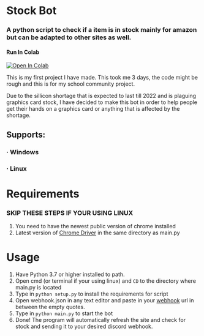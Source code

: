 # Stock Bot

### A python script to check if a item is in stock mainly for amazon but can be adapted to other sites as well.

#### Run In Colab
[![Open In Colab](https://colab.research.google.com/assets/colab-badge.svg)](https://colab.research.google.com/github/rhizomacomp10/stock-bot/blob/master/colab/StockBot.ipynb)

This is my first project I have made. This took me 3 days, the code might be rough and this is for my school community project.

Due to the sillicon shortage that is expected to last till 2022 and is plaguing graphics card stock, I have decided to make this bot in order to help people get their hands on a graphics card or anything that is affected by the shortage.

## Supports:
### · Windows
### · Linux

# Requirements
### SKIP THESE STEPS IF YOUR USING LINUX
1. You need to have the newest public version of chrome installed
2. Latest version of [Chrome Driver](https://chromedriver.chromium.org/) in the same directory as main.py

# Usage
1. Have Python 3.7 or higher installed to path.
1. Open cmd (or terminal if your using linux) and `CD` to the directory where main.py is located
2. Type in `python setup.py` to install the requirements for script
3. Open webhook.json in any text editor and paste in your [webhook](https://support.discord.com/hc/en-us/articles/228383668-Intro-to-Webhooks) url in between the empty quotes. 
4. Type in `python main.py` to start the bot
5. Done! The program will automatically refresh the site and check for stock and sending it to your desired discord webhook.
